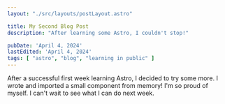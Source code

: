 ```yaml
---
layout: "./src/layouts/postLayout.astro"

title: My Second Blog Post
description: "After learning some Astro, I couldn't stop!"

pubDate: 'April 4, 2024'
lastEdited: 'April 4, 2024'
tags: [ "astro", "blog", "learning in public" ]
---
```


After a successful first week learning Astro, I decided to try some more. I wrote and imported a small component from
memory! I'm so proud of myself. I can't wait to see what I can do next week.

